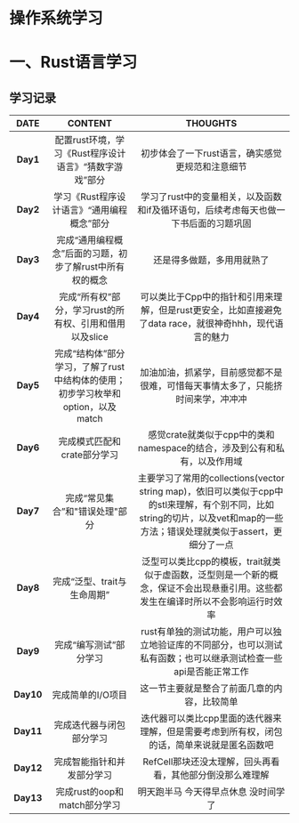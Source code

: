 # 操作系统学习
# 一、Rust语言学习
## 学习记录


| DATE | CONTENT | THOUGHTS |
|:----:|:---:|:---:|
| **Day1** | 配置rust环境，学习《Rust程序设计语言》“猜数字游戏”部分 | 初步体会了一下rust语言，确实感觉更规范和注意细节 |
| **Day2** | 学习《Rust程序设计语言》“通用编程概念”部分 | 学习了rust中的变量相关，以及函数和if及循环语句，后续考虑每天也做一下书后面的习题巩固 |
| **Day3** | 完成“通用编程概念”后面的习题，初步了解rust中所有权的概念 | 还是得多做题，多用用就熟了 |
| **Day4** | 完成“所有权”部分，学习rust的所有权、引用和借用以及slice | 可以类比于Cpp中的指针和引用来理解，但是rust更安全，比如直接避免了data race，就很神奇hhh，现代语言的魅力 |
| **Day5** | 完成“结构体”部分学习，了解了rust中结构体的使用；初步学习枚举和option，以及match | 加油加油，抓紧学，目前感觉都不是很难，可惜每天事情太多了，只能挤时间来学，冲冲冲 |
| **Day6** | 完成模式匹配和crate部分学习 | 感觉crate就类似于cpp中的类和namespace的结合，涉及到公有和私有，以及作用域 |
| **Day7** | 完成“常见集合”和"错误处理"部分 | 主要学习了常用的collections(vector string map)，依旧可以类似于cpp中的stl来理解，有个别不同，比如string的切片，以及vet和map的一些方法；错误处理就类似于assert，更细分了一点 |
| **Day8** | 完成“泛型、trait与生命周期” | 泛型可以类比cpp的模板，trait就类似于虚函数，泛型则是一个新的概念，保证不会出现悬垂引用。这些都发生在编译时所以不会影响运行时效率 |
| **Day9** | 完成“编写测试”部分学习 | rust有单独的测试功能，用户可以独立地验证库的不同部分，也可以测试私有函数；也可以继承测试检查一些api是否能正常工作 |
| **Day10** | 完成简单的I/O项目 | 这一节主要就是整合了前面几章的内容，比较简单 |
| **Day11** | 完成迭代器与闭包部分学习 | 迭代器可以类比cpp里面的迭代器来理解，但是需要考虑到所有权，闭包的话，简单来说就是匿名函数吧 |
| **Day12** | 完成智能指针和并发部分学习 | RefCell<T>那块还没太理解，回头再看看，其他部分倒没那么难理解 |
| **Day13** | 完成rust的oop和match部分学习 | 明天跑半马 今天得早点休息 没时间学了 | 